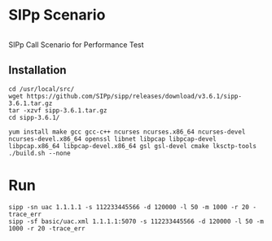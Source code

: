 # SIPp Scenario
<img src="" width="">

SIPp Call Scenario for Performance Test

## Installation
```shell
cd /usr/local/src/
wget https://github.com/SIPp/sipp/releases/download/v3.6.1/sipp-3.6.1.tar.gz
tar -xzvf sipp-3.6.1.tar.gz 
cd sipp-3.6.1/

yum install make gcc gcc-c++ ncurses ncurses.x86_64 ncurses-devel ncurses-devel.x86_64 openssl libnet libpcap libpcap-devel libpcap.x86_64 libpcap-devel.x86_64 gsl gsl-devel cmake lksctp-tools
./build.sh --none
```


# Run
```shel
sipp -sn uac 1.1.1.1 -s 112233445566 -d 120000 -l 50 -m 1000 -r 20 -trace_err
sipp -sf basic/uac.xml 1.1.1.1:5070 -s 112233445566 -d 120000 -l 50 -m 1000 -r 20 -trace_err
``` 